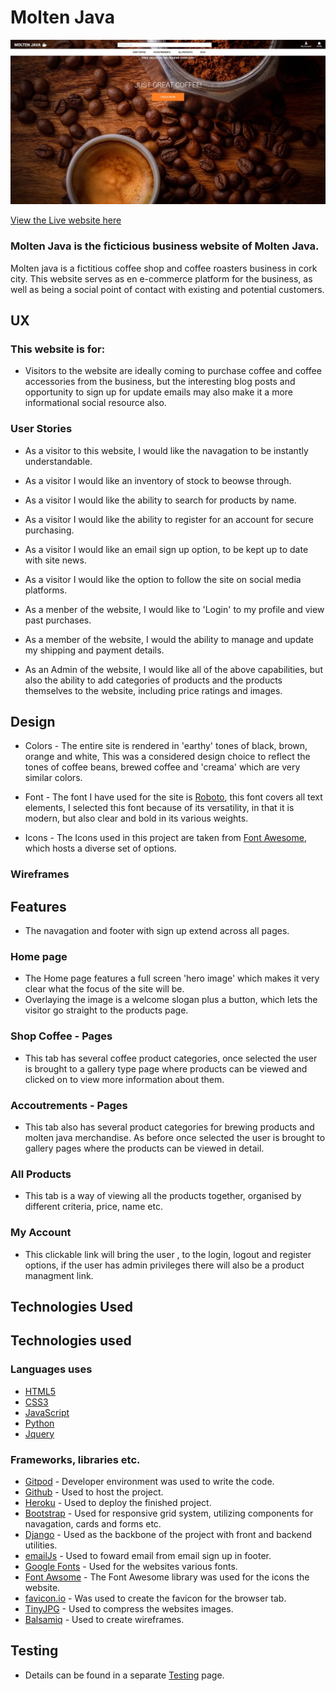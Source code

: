 # Molten Java

![Heading Responsive image](testing/homepage.jpg)

[View the Live website here](https://jay359-molten-java.herokuapp.com/)


### Molten Java is the ficticious business website of Molten Java.

Molten java is a fictitious coffee shop and coffee roasters business in cork city.
This website serves as en e-commerce platform for the business, as well as being a social point of contact with existing and potential customers.

## UX

### This website is for:

* Visitors to the website are ideally coming to purchase coffee and coffee accessories from the business, but the interesting blog posts and opportunity to sign up for update emails may also make it a more informational social resource also.

### User Stories

* As a visitor to this website, I would like the navagation to be instantly understandable.
* As a visitor I would like an inventory of stock to beowse through.
* As a visitor I would like the ability to search for products by name.
* As a visitor I would like the ability to register for an account for secure purchasing.
* As a visitor I would like an email sign up option, to be kept up to date with site news.
* As a visitor I would like the option to follow the site on social media platforms.

* As a menber of the website, I would like to 'Login' to my profile and view past purchases.
* As a member of the website, I would the ability to manage and update my shipping and payment details.

* As an Admin of the website, I would like all of the above capabilities, but also the ability to add categories of products and the products themselves to the website, including price ratings and images.

## Design

* Colors - The entire site is rendered in 'earthy' tones of black, brown, orange and white, This was a considered design choice to reflect the tones of coffee beans, brewed coffee and 'creama' which are very similar colors.

* Font - The font I have used for the site is [Roboto](http://fonts.google.com/specimen/Roboto), this font covers all text elements, I selected this font because of its versatility, in that it is modern, but also clear and bold in its various weights.

* Icons - The Icons used in this project are taken from [Font Awesome](https://fontawesome.com/), which hosts a diverse set of options.

### Wireframes

## Features

* The navagation and footer with sign up extend across all pages.

### Home page 

* The Home page features a full screen 'hero image' which makes it very clear what the focus of the site will be.
* Overlaying the image is a welcome slogan plus a button, which lets the visitor go straight to the products page.

### Shop Coffee - Pages 
* This tab has several coffee product categories, once selected the user is brought to a gallery type page where products can be viewed and clicked on to view more information about them.

### Accoutrements - Pages 
* This tab also has several product categories for brewing products and molten java merchandise. As before once selected the user is brought to gallery pages where the products can be viewed in detail.

### All Products 
* This tab is a way of viewing all the products together, organised by different criteria, price, name etc.

### My Account 
* This clickable link will bring the user , to the login, logout and register options, if the user has admin privileges there will also be a product managment link.

## Technologies Used

## Technologies used

### Languages uses

* [HTML5](https://en.wikipedia.org/wiki/HTML5)
* [CSS3](https://en.wikipedia.org/wiki/CSS)
* [JavaScript](https://en.wikipedia.org/wiki/JavaScript)
* [Python](https://www.python.org/)
* [Jquery](https://jquery.com/)

### Frameworks, libraries etc.

* [Gitpod](https://gitpod.io/) - Developer environment was used to write the code.
* [Github](https://github.com/) - Used to host the project.
* [Heroku](https://heroku.com/) - Used to deploy the finished project.
* [Bootstrap](https://getbootstrap.com/) - Used for responsive grid system, utilizing components for navagation, cards and forms etc.
* [Django](https://www.djangoproject.com/) - Used as the backbone of the project with front and backend utilities.
* [emailJs](https://www.emailjs.com/) - Used to foward email from email sign up in footer.
* [Google Fonts](https://fonts.google.com/) - Used for the websites various fonts.
* [Font Awsome](https://fontawesome.com/) - The Font Awesome library was used for the icons the website.
* [favicon.io](favicon.io) - Was used to create the favicon for the browser tab.
* [TinyJPG](https://tinyjpg.com/) - Used to compress the websites images.
* [Balsamiq](https://balsamiq.com/) - Used to create wireframes.

## Testing

* Details can be found in a separate [Testing](testing/testing.md) page.
